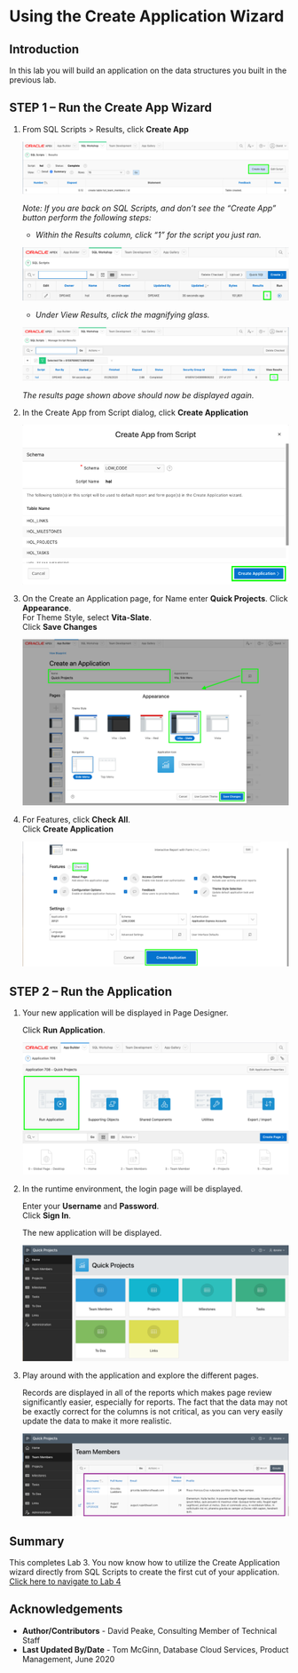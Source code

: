 # Using the Create Application Wizard

## Introduction

In this lab you will build an application on the data structures you built in the previous lab.

## **STEP 1** – Run the Create App Wizard

1. From SQL Scripts > Results, click **Create App**

    ![](images/go-create-app.png " ")

    *Note: If you are back on SQL Scripts, and don’t see the “Create App” button perform the following steps:*
    - *Within the Results column, click “1” for the script you just ran.*

    ![](images/alt-create-app.png " ")

    - *Under View Results, click the magnifying glass.*

    ![](images/alt-create-app2.png " ")

    *The results page shown above should now be displayed again.*

2. In the Create App from Script dialog, click **Create Application**

    ![](images/app-from-script.png " ")

3.  On the Create an Application page, for Name enter **Quick Projects**.
    Click **Appearance**.    
    For Theme Style, select **Vita-Slate**.     
    Click **Save Changes**

    ![](images/name-app.png " ")

4. For Features, click **Check All**.   
    Click **Create Application**

    ![](images/all-features.png " ")

## **STEP 2** – Run the Application

1. Your new application will be displayed in Page Designer.

    Click **Run Application**.

    ![](images/pd.png " ")

2. In the runtime environment, the login page will be displayed.

    Enter your **Username** and **Password**.   
    Click **Sign In**.

    The new application will be displayed.

    ![](images/runtime.png " ")

3. Play around with the application and explore the different pages.

    Records are displayed in all of the reports which makes page review significantly easier, especially for reports. The fact that the data may not be exactly correct for the columns is not critical, as you can very easily update the data to make it more realistic.

    ![](images/show-team-members.png " ")

## **Summary**
This completes Lab 3. You now know how to utilize the Create Application wizard directly from SQL Scripts to create the first cut of your application. [Click here to navigate to Lab 4](?lab=lab-4-regenerating-application)

## **Acknowledgements**

 - **Author/Contributors** -  David Peake, Consulting Member of Technical Staff
 - **Last Updated By/Date** - Tom McGinn, Database Cloud Services, Product Management, June 2020

